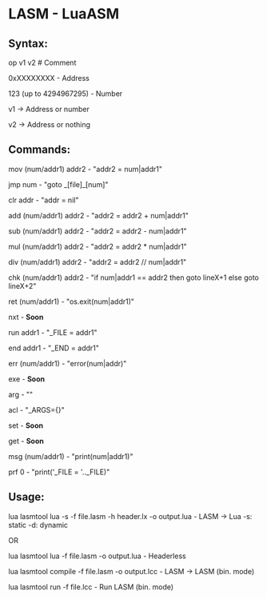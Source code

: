 # LASM - LuaASM

## Syntax:
op v1 v2 # Comment

0xXXXXXXXX - Address

123 (up to 4294967295) - Number

v1 -> Address or number

v2 -> Address or nothing

## Commands:
mov (num/addr1) addr2 - "addr2 = num|addr1"

jmp num - "goto \_[file]\_[num]"

clr addr - "addr = nil"

add (num/addr1) addr2 - "addr2 = addr2 + num|addr1"

sub (num/addr1) addr2 - "addr2 = addr2 - num|addr1"

mul (num/addr1) addr2 - "addr2 = addr2 * num|addr1"

div (num/addr1) addr2 - "addr2 = addr2 // num|addr1"

chk (num/addr1) addr2 - "if num|addr1 == addr2 then goto lineX+1 else goto lineX+2"

ret (num/addr1) - "os.exit(num|addr1)"

nxt - **Soon**

run addr1 - "_FILE = addr1"

end addr1 - "_END = addr1"

err (num/addr1) - "error(num|addr)"

exe - **Soon**

arg - ""

acl - "_ARGS={}"

set - **Soon**

get - **Soon**

msg (num/addr1) - "print(num|addr1)"

prf 0 - "print('_FILE = '.._FILE)"

## Usage:
lua lasmtool lua -s -f file.lasm -h header.lx -o output.lua - LASM -> Lua
-s: static
-d: dynamic

OR

lua lasmtool lua -f file.lasm -o output.lua - Headerless

lua lasmtool compile -f file.lasm -o output.lcc - LASM -> LASM (bin. mode)

lua lasmtool run -f file.lcc - Run LASM (bin. mode)

